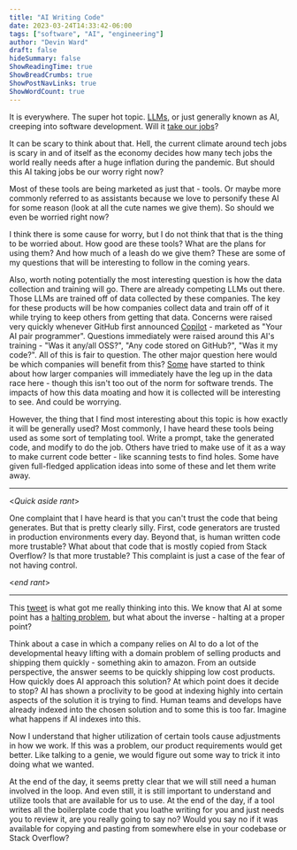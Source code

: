 ```yaml
---
title: "AI Writing Code"
date: 2023-03-24T14:33:42-06:00
tags: ["software", "AI", "engineering"]
author: "Devin Ward"
draft: false
hideSummary: false
ShowReadingTime: true
ShowBreadCrumbs: true
ShowPostNavLinks: true
ShowWordCount: true
---
```


It is everywhere. The super hot topic. [LLMs](https://en.wikipedia.org/wiki/Wikipedia:Large_language_models), or just generally known as AI, creeping into
software development. Will it [take our jobs](https://youtu.be/APo2p4-WXsc)?

It can be scary to think about that. Hell, the current climate around tech jobs is scary in and of itself
as the economy decides how many tech jobs the world really needs after a huge inflation during the pandemic.
But should this AI taking jobs be our worry right now? 

Most of these tools are being marketed as just that - tools. Or maybe more commonly referred to 
as assistants because we love to personify these AI for some reason (look at all the cute names we give them).
So should we even be worried right now?

I think there is some cause for worry, but I do not think that that is the thing to be worried about.
How good are these tools? What are the plans for using them? And how much of a leash do we give them?
These are some of my questions that will be interesting to follow in the coming years. 

Also, worth noting potentially the most interesting question is how the data collection and training will go.
There are already competing LLMs out there. Those LLMs are trained off of data collected by these companies. 
The key for these products will be how companies collect data and train off of it while trying to keep others from getting that data. Concerns were raised very quickly 
whenever GitHub first announced [Copilot](https://github.com/features/copilot) - marketed as "Your AI pair programmer".
Questions immediately were raised around this AI's training - "Was it any/all OSS?", "Any code stored on GitHub?", "Was it my code?".
All of this is fair to question. The other major question here would be which companies will benefit from this?
[Some](https://twitter.com/GergelyOrosz/status/1639286626831433729) have started to think about how larger companies 
will immediately have the leg up in the data race here - though this isn't too out of the norm for software trends.
The impacts of how this data moating and how it is collected will be interesting to see. And could be worrying.

However, the thing that I find most interesting about this topic is how exactly it will be generally used?
Most commonly, I have heard these tools being used as some sort of templating tool. Write a prompt, take the generated code,
and modify to do the job. Others have tried to make use of it as a way to make current code better - like scanning
tests to find holes. Some have given full-fledged application ideas into some of these and let them write away.

---
<*Quick aside rant*>

One complaint that I have heard is that you can't trust the code that being generates. But that is pretty clearly silly.
First, code generators are trusted in production environments every day. Beyond that, is human written code more trustable?
What about that code that is mostly copied from Stack Overflow? Is that more trustable? This complaint is just a case of 
the fear of not having control.

<*end rant*>

---

This [tweet](https://twitter.com/ben11kehoe/status/1639355066837508096) is what got me really thinking into this. We know that 
AI at some point has a [halting problem](https://en.wikipedia.org/wiki/Halting_problem), but what about the inverse - 
halting at a proper point?

Think about a case in which a company relies on AI to do a lot of the developmental heavy lifting with a domain problem of selling
products and shipping them quickly - something akin to amazon. From an outside perspective, the answer seems to be quickly shipping
low cost products. How quickly does AI approach this solution? At which point does it decide to stop? AI has shown a proclivity 
to be good at indexing highly into certain aspects of the solution it is trying to find. Human teams and develops have already
indexed into the chosen solution and to some this is too far. Imagine what happens if AI indexes into this.

Now I understand that higher utilization of certain tools cause adjustments in how we work. If this was a problem, our
product requirements would get better. Like talking to a genie, we would figure out some way to trick it into doing what we wanted.

At the end of the day, it seems pretty clear that we will still need a human involved in the loop. And even still, it is still
important to understand and utilize tools that are available for us to use. At the end of the day, if a tool writes all the
boilerplate code that you loathe writing for you and just needs you to review it, are you really going to say no? Would you
say no if it was available for copying and pasting from somewhere else in your codebase or Stack Overflow?